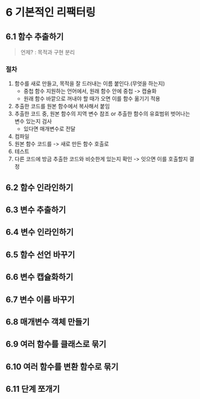 6 기본적인 리팩터링
===================

## 6.1 함수 추출하기

> 언제? : 목적과 구현 분리 

### 절차
1. 함수를 새로 만들고, 목적을 잘 드러내는 이름 붙인다.(무엇을 하는지)
   - 중첩 함수 지원하는 언어에서, 원래 함수 안에 중첩 -> 캡슐화
   - 원래 함수 바깥으로 꺼내야 할 때가 오면 이를 함수 옮기기 적용
2. 추출한 코드를 원본 함수에서 복사해서 붙임
3. 추출한 코드 중, 원본 함수의 지역 변수 참조 or 추출한 함수의 유효범위 벗어나는 변수 있는지 검사 
   - 있다면 매개변수로 전달
4. 컴파일
5. 원본 함수 코드를 -> 새로 만든 함수 호출로
6. 테스트
7. 다른 코드에 방금 추출한 코드와 비슷한게 있는지 확인 -> 잇으면 이를 호출할지 결정

## 6.2 함수 인라인하기


## 6.3 변수 추출하기


## 6.4 변수 인라인하기


## 6.5 함수 선언 바꾸기


## 6.6 변수 캡슐화하기


## 6.7 변수 이름 바꾸기


## 6.8 매개변수 객체 만들기


## 6.9 여러 함수를 클래스로 묶기


## 6.10 여러 함수를 변환 함수로 묶기


## 6.11 단계 쪼개기
